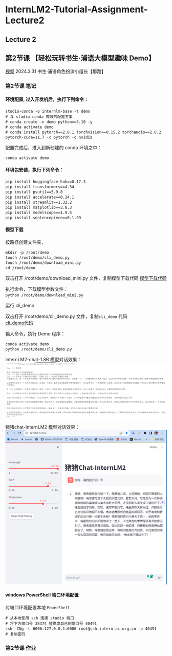 # InternLM2-Tutorial-Assignment-Lecture2
## Lecture 2
## 第2节课 【轻松玩转书生·浦语大模型趣味 Demo】
[视频](https://www.bilibili.com/video/BV1AH4y1H78d/)   2024.3.31  书生·浦语角色扮演小组长【那路】 

### 第2节课 笔记

#### 环境配置, 过入开发机后，执行下列命令：   
```
studio-conda -o internlm-base -t demo
# 与 studio-conda 等效的配置方案
# conda create -n demo python==3.10 -y
# conda activate demo
# conda install pytorch==2.0.1 torchvision==0.15.2 torchaudio==2.0.2 pytorch-cuda=11.7 -c pytorch -c nvidia
```

配置完成后，进入到新创建的 conda 环境之中：  
```
conda activate demo
```
  

####  环境包安装，执行下列命令：
```
pip install huggingface-hub==0.17.3
pip install transformers==4.34 
pip install psutil==5.9.8
pip install accelerate==0.24.1
pip install streamlit==1.32.2 
pip install matplotlib==3.8.3 
pip install modelscope==1.9.5
pip install sentencepiece==0.1.99
```
#### 模型下载
按路径创建文件夹，
```
mkdir -p /root/demo
touch /root/demo/cli_demo.py
touch /root/demo/download_mini.py
cd /root/demo
```

双击打开 /root/demo/download_mini.py 文件，复制模型下载代码
[模型下载代码](https://github.com/InternLM/Tutorial/blob/camp2/helloworld/hello_world.md)  

执行命令，下载模型参数文件：   
`python /root/demo/download_mini.py`  

运行 cli_demo   

双击打开 /root/demo/cli_demo.py 文件，复制`cli_demo` 代码    
[cli_demo代码](https://github.com/InternLM/Tutorial/blob/camp2/helloworld/hello_world.md)   

输入命令，执行 Demo 程序：    
```
conda activate demo
python /root/demo/cli_demo.py
```

InternLM2-chat-1.8B 模型对话效果：   
![](./storytelling.png)   


猪猪chat-InternLM2 模型对话效果：   
![](./storytelling2.png)   




#### windows PowerShell 端口环境配置
对端口环境配置本地 `PowerShell`
```
# 从本地使用 ssh 连接 studio 端口
# 将下方端口号 38374 替换成自己的端口号 40491
ssh -CNg -L 6006:127.0.0.1:6006 root@ssh.intern-ai.org.cn -p 40491
# 复制密码
```

### 第2节课 作业


